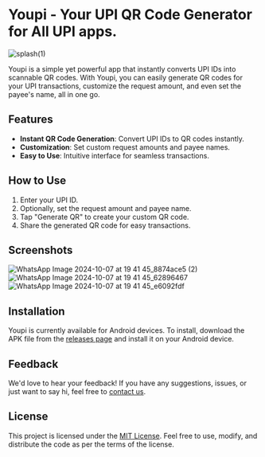 # Youpi - Your UPI QR Code Generator for All UPI apps.
![splash(1)](https://github.com/user-attachments/assets/2313234a-d3c2-49a3-869f-2d327ec26390)


Youpi is a simple yet powerful app that instantly converts UPI IDs into scannable QR codes. With Youpi, you can easily generate QR codes for your UPI transactions, customize the request amount, and even set the payee's name, all in one go.

## Features

- **Instant QR Code Generation**: Convert UPI IDs to QR codes instantly.
- **Customization**: Set custom request amounts and payee names.
- **Easy to Use**: Intuitive interface for seamless transactions.

## How to Use

1. Enter your UPI ID.
2. Optionally, set the request amount and payee name.
3. Tap "Generate QR" to create your custom QR code.
4. Share the generated QR code for easy transactions.

## Screenshots
![WhatsApp Image 2024-10-07 at 19 41 45_8874ace5 (2)](https://github.com/user-attachments/assets/43c71eb5-b777-4335-8c48-5c4bda13c014)
![WhatsApp Image 2024-10-07 at 19 41 45_62896467](https://github.com/user-attachments/assets/10d137d8-b838-4654-9ced-d95081f3407e)
![WhatsApp Image 2024-10-07 at 19 41 45_e6092fdf](https://github.com/user-attachments/assets/01128750-543a-4729-945b-0e817c9e4596)

## Installation

Youpi is currently available for Android devices. To install, download the APK file from the [releases page](https://github.com/ybtheflash/youpi/releases/) and install it on your Android device.

## Feedback

We'd love to hear your feedback! If you have any suggestions, issues, or just want to say hi, feel free to [contact us](mailto:ybtheflash@gmail.com).

## License

This project is licensed under the [MIT License](https://github.com/ybtheflash/youpi/blob/master/LICENSE). Feel free to use, modify, and distribute the code as per the terms of the license.
